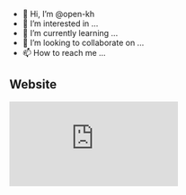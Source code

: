 - 👋 Hi, I’m @open-kh
- 👀 I’m interested in ...
- 🌱 I’m currently learning ...
- 💞️ I’m looking to collaborate on ...
- 📫 How to reach me ...

<!---
open-kh/open-kh is a ✨ special ✨ repository because its `README.md` (this file) appears on your GitHub profile.
You can click the Preview link to take a look at your changes.
--->

## Website

<div>
  <iframe src="http:chat.openkh.org" frameborder="0"></iframe>
</div>
